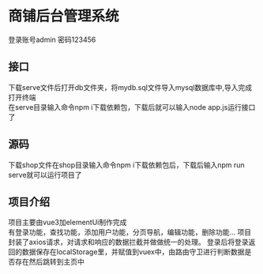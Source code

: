 # 商铺后台管理系统
登录账号admin 密码123456
## 接口
下载serve文件后打开db文件夹，将mydb.sql文件导入mysql数据库中,导入完成打开终端  
在serve目录输入命令npm i下载依赖包，下载后就可以输入node app.js运行接口了
## 源码
下载shop文件在shop目录输入命令npm i下载依赖包后，下载后输入npm run serve就可以运行项目了
## 项目介绍
项目主要由vue3加elementUi制作完成  
有登录功能，查找功能，添加用户功能，分页导航，编辑功能，删除功能...
项目封装了axios请求，对请求和响应的数据拦截并做做统一的处理。
登录后将登录返回的数据保存在localStorage里，并赋值到vuex中，由路由守卫进行判断数据是否存在然后跳转到主页中
